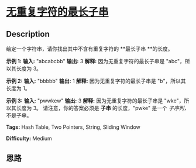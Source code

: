 # [无重复字符的最长子串][title]

## Description

给定一个字符串，请你找出其中不含有重复字符的  **最长子串  **的长度。

**示例  1:**
            **输入:** "abcabcbb"    **输出:** 3     **解释:** 因为无重复字符的最长子串是 "abc"，所以其长度为 3。    

**示例 2:**
            **输入:** "bbbbb"    **输出:** 1    **解释:** 因为无重复字符的最长子串是 "b"，所以其长度为 1。    

**示例 3:**
            **输入:** "pwwkew"    **输出:** 3    **解释:** 因为无重复字符的最长子串是 "wke"，所以其长度为 3。         请注意，你的答案必须是 **子串** 的长度，"pwke" 是一个 _子序列，_ 不是子串。    


**Tags:** Hash Table, Two Pointers, String, Sliding Window

**Difficulty:** Medium

## 思路

[title]: https://leetcode-cn.com/problems/longest-substring-without-repeating-characters
